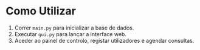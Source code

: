 # Como Utilizar

1. Correr `main.py` para inicializar a base de dados.
2. Executar `gui.py` para lançar a interface web.
3. Aceder ao painel de controlo, registar utilizadores e agendar consultas.